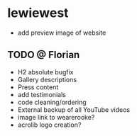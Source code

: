 # lewiewest

* add preview image of website

## TODO @ Florian

* H2 absolute bugfix
* Gallery descriptions
* Press content
* add testimonials
* code cleaning/ordering
* External backup of all YouTube videos
* image link to wearerooke?
* acrolib logo creation?
